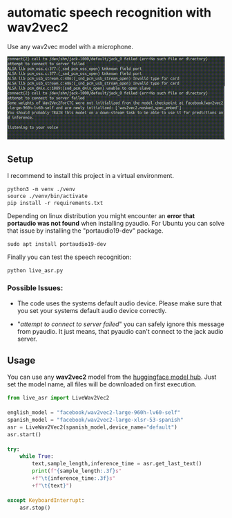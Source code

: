 # automatic speech recognition with wav2vec2 

Use any wav2vec model with a microphone.

![demo gif](./docs/wav2veclive.gif)

## Setup

I recommend to install this project in a virtual environment.

```
python3 -m venv ./venv
source ./venv/bin/activate
pip install -r requirements.txt
```

Depending on linux distribution you might encounter an **error that portaudio was not found** when installing pyaudio. For Ubuntu you can solve that issue by installing the "portaudio19-dev" package.

```
sudo apt install portaudio19-dev
```

Finally you can test the speech recognition:

```
python live_asr.py
```

### Possible Issues:

* The code uses the systems default audio device. Please make sure that you set your systems default audio device correctly. 

* "*attempt to connect to server failed*" you can safely ignore this message from pyaudio. It just means, that pyaudio can't connect to the jack audio server. 


## Usage

You can use any **wav2vec2** model from the [huggingface model hub](https://huggingface.co/models?pipeline_tag=automatic-speech-recognition&search=wav2vec2). Just set the model name, all files will be downloaded on first execution.

```python 
from live_asr import LiveWav2Vec2

english_model = "facebook/wav2vec2-large-960h-lv60-self"
spanish_model = "facebook/wav2vec2-large-xlsr-53-spanish"
asr = LiveWav2Vec2(spanish_model,device_name="default")
asr.start()

try:        
    while True:
        text,sample_length,inference_time = asr.get_last_text()                        
        print(f"{sample_length:.3f}s"
        +f"\t{inference_time:.3f}s"
        +f"\t{text}")
        
except KeyboardInterrupt:   
    asr.stop()  
```